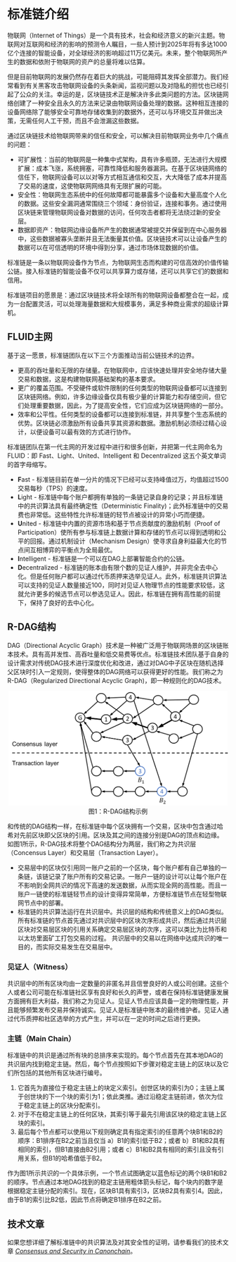 # 标准链介绍

物联网（Internet of Things）是一个具有技术，社会和经济意义的新兴主题。物联网对互联网和经济的影响的预测令人瞩目，一些人预计到2025年将有多达1000亿个连接的智能设备，对全球经济的影响超过11万亿美元。未来，整个物联网所产生的数据和依附于物联网的资产的总量将难以估算。

但是目前物联网的发展仍然存在着巨大的挑战，可能阻碍其发挥全部潜力。我们经常看到有关黑客攻击物联网设备的头条新闻，监视问题以及对隐私的担忧也已经引起了公众的关注。幸运的是，区块链技术正是解决许多此类问题的方法。区块链网络创建了一种安全且永久的方法来记录由物联网设备处理的数据。这种相互连接的设备网络除了能够安全可靠地存储收集到的数据外，还可以与环境交互并做出决策，无需任何人工干预，而且不会泄漏这些数据。

通过区块链技术给物联网带来的信任和安全，可以解决目前物联网业务中几个痛点的问题：

- 可扩展性：当前的物联网是一种集中式架构，具有许多瓶颈，无法进行大规模扩展：成本飞涨，系统拥塞，可靠性降低和服务器漏洞。在基于区块链网络的信任下，物联网设备可以以对等方式相互通信和交互，大大降低了成本并提高了交易的速度，这使物联网网络具有无限扩展的可能。
- 安全性：物联网生态系统中的任何故障都可能暴露多个设备和大量高度个人化的数据。这些安全漏洞通常围绕三个领域：身份验证，连接和事务。通过使用区块链来管理物联网设备对数据的访问，任何攻击者都将无法绕过新的安全层。
- 数据即资产：物联网边缘设备所产生的数据通常被提交并保留到在中心服务器中，这些数据被寡头垄断并且无法衡量其价值。区块链技术可以让设备产生的数据可以在可信透明的环境中得到分享，通过市场体现数据的价值。

标准链是一条以物联网设备作为节点，为物联网生态而构建的可信高效的价值传输公链。接入标准链的智能设备不仅可以共享算力或存储，还可以共享它们的数据和信用。

>
标准链项目的愿景是：通过区块链技术将全球所有的物联网设备都整合在一起，成为一台配置灵活，可以处理海量数据和大规模事务，满足多种商业需求的超级计算机。

## FLUID主网

基于这一愿景，标准链团队在以下三个方面推动当前公链技术的边界。

- 更高的吞吐量和无限的存储量。在物联网中，应该快速处理并安全地存储大量交易和数据，这是构建物联网基础架构的基本要求。
- 更广的覆盖范围。不受硬件或软件限制的任何类型的物联网设备都可以连接到区块链网络。例如，许多边缘设备仅具有极少量的计算能力和存储空间，但它们处理重要数据，因此，为了提高安全性，它们应成为区块链网络的一部分。
- 效率和公平性。任何类型的设备都可以连接到标准链，并共享整个生态系统的优势。区块链必须激励所有设备共享其资源和数据。激励机制必须经过精心设计，以便设备可以最有效的方式进行协作。

标准链团队在第一代主网的开发过程中进行和很多创新，并把第一代主网命名为FLUID：即 Fast、Light、United、Intelligent 和 Decentralized 这五个英文单词的首字母缩写。

- **F**ast - 标准链目前在单一分片的情况下已经可以支持峰值过万，均值超过1500交易每秒（TPS）的速度。
- **L**ight - 标准链中每个账户都拥有单独的一条链记录自身的记录；并且标准链中的共识算法具有最终确定性（Deterministic Finality)；此外标准链中的交易费也非常低。这些特性允许标准链的轻节点被设计的异常小巧而便捷。
- **U**nited - 标准链中内置的资源市场和基于节点贡献度的激励机制（Proof of Participation）使所有参与标准链上数据计算和存储的节点可以得到透明和公平的回报。通过机制设计（Mechanism Design）使寻求自身利益最大化的节点间互相博弈的平衡点为全局最优。
- **I**ntelligent - 标准链是一个可以在DAG上部署智能合约的公链。
- **D**ecentralized - 标准链的账本由有限个数的见证人维护，并非完全去中心化。但是任何账户都可以通过代币质押来选举见证人。此外，标准链共识算法可以支持的见证人数量接近100，同时对见证人物理节点的性能要求较低，这就允许更多的候选节点可以参选见证人。因此，标准链在拥有高性能的前提下，保持了良好的去中心化。

## R-DAG结构

DAG（Directional Acyclic Graph）技术是一种被广泛用于物联网场景的区块链账本技术。具有高并发性、高吞吐量和低交易费等优点。标准链技术团队基于自身的设计需求对传统DAG技术进行深度优化和改进，通过对DAG中子区块在随机选择父区块时引入一定规则，使得整体的DAG网络可以获得更好的性能。我们称之为R-DAG（Regularized Directional Acyclic Graph)，即一种规则化的DAG技术。

<p align="center">
	<img src="https://github.com/canonchain/canonchain-document/blob/master/docs/source/R-DAG.png?raw=true" width="500"></img><br>
	图1：R-DAG结构示例
</p>

和传统的DAG结构一样，在标准链中每个区块拥有一个交易，区块中包含通过哈希对先前区块即父区块的引用。区块及其之间的连接分别是DAG的顶点和边缘。如图1所示，R-DAG技术将整个DAG结构分为两层，我们称之为共识层（Concensus Layer）和交易层（Transaction Layer）。

- 交易层中的区块仅引用同一账户之前的一个区块，每个账户都有自己单独的一条链，该链记录了账户所有的交易记录。一账户一链的设计可以让每个账户在不影响到全网共识的情况下高速的发送数据，从而实现全网的高性能。而且一账户一链使的标准链轻节点的设计变得异常简单，方便标准链节点在轻型物联网节点中的部署。
- 标准链的共识算法运行在共识层中。共识层的结构和传统意义上的DAG类似。所有标准链的节点首先通过对共识层中的区块次序形成共识，然后通过共识层区块对交易层区块的引用关系确定交易层区块的次序，这可以类比为比特币和以太坊里面矿工打包交易的过程。 共识层中的交易以在网络中达成共识的唯一目的，而实际交易发生在交易层中。

### 见证人（Witness）

共识层中的所有区块均由一定数量的非匿名并且信誉良好的人或公司创建。这些个人或者公司可能在标准链社区享有良好和长久的声誉，或者在保持标准链健康发展方面拥有巨大利益，我们称之为见证人。见证人节点应该具备一定的物理性能，并且能够频繁发布交易并保持诚实。见证人是标准链中账本的最终维护者。见证人通过代币质押和社区选举的方式产生，并可以在一定的时间之后进行更换。

### 主链（Main Chain）

标准链中的共识是通过所有块的总排序来实现的。每个节点首先在其本地DAG的共识层内找到稳定主链。然后，每个节点按照如下步骤对稳定主链上的区块以及它们所包括的其他所有区块进行编号。

1. 它首先为直接位于稳定主链上的块定义索引。创世区块的索引为0；主链上属于创世块的下一个块的索引为1；依此类推。通过沿稳定主链前进，依次为位于稳定主链上的区块分配索引。
2. 对于不在稳定主链上的任何区块，其索引等于最先引用该区块的稳定主链上区块的索引。
3. 最后每个节点都可以使用以下规则确定具有指定索引的任意两个块B1和B2的顺序：B1排序在B2之前当且仅当 a）B1的索引低于B2；或者 b）B1和B2具有相同的索引，但B1直接由B2引用；或者 c）B1和B2具有相同的索引且没有引用关系，但B1的哈希值低于B2。

作为图1所示共识的一个具体示例，一个节点试图确定以蓝色标记的两个块B1和B2的顺序。节点通过本地DAG找到的稳定主链用粗体箭头标记，每个块内的数字是根据稳定主链分配的索引。现在，区块B1具有索引3，区块B2具有索引4。因此，由于B1的索引比B2低，因此节点将确定B1排序在B2之前。

## 技术文章

如果您想详细了解标准链中的共识算法及对其安全性的证明，请参看我们的技术文章 <a href="https://github.com/canonchain/canonchain-document/blob/master/docs/source/Consensus%20Algorithm_v2.1.pdf">*Consensus and Security in Canonchain*</a>。